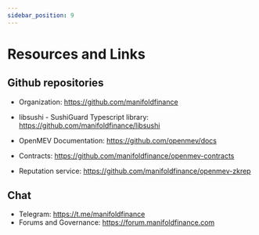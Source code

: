 ```yaml
---
sidebar_position: 9
---
```


# Resources and Links

## Github repositories

-   Organization: https://github.com/manifoldfinance
-   libsushi - SushiGuard Typescript library: https://github.com/manifoldfinance/libsushi
-   OpenMEV Documentation: https://github.com/openmev/docs

-   Contracts: https://github.com/manifoldfinance/openmev-contracts
-   Reputation service: https://github.com/manifoldfinance/openmev-zkrep

## Chat

-   Telegram: https://t.me/manifoldfinance
-   Forums and Governance: https://forum.manifoldfinance.com

